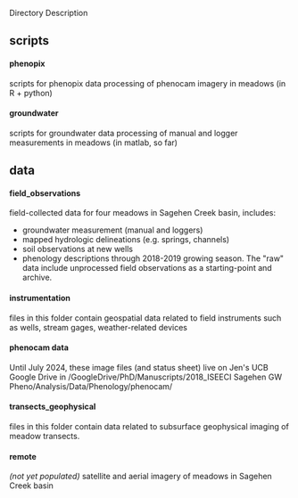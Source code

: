 Directory Description

## scripts
#### phenopix
scripts for phenopix data processing of phenocam imagery in meadows (in R + python)

#### groundwater
scripts for groundwater data processing of manual and logger measurements in meadows (in matlab, so far)

## data

#### field_observations

field-collected data for four meadows in Sagehen Creek basin, includes:

- groundwater measurement (manual and loggers)
- mapped hydrologic delineations (e.g. springs, channels)
- soil observations at new wells
- phenology descriptions through 2018-2019 growing season. The "raw" data include unprocessed field observations as a starting-point and archive.

#### instrumentation
files in this folder contain geospatial data related to field instruments such as wells, stream gages, weather-related devices

#### phenocam data
Until July 2024, these image files (and status sheet) live on Jen's UCB Google Drive in /GoogleDrive/PhD/Manuscripts/2018_ISEECI Sagehen GW Pheno/Analysis/Data/Phenology/phenocam/

#### transects_geophysical
files in this folder contain data related to subsurface geophysical imaging of meadow transects.

#### remote
*(not yet populated)* satellite and aerial imagery of meadows in Sagehen Creek basin
